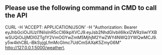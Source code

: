 <h2>Please use the following command in CMD to call the API</h2>

CURL -H 'ACCEPT: APPLICATION/JSON' -H "Authorization: Bearer eyJhbGciOiJIUzI1NiIsInR5cCI6IkpXVCJ9.eyJsb2NhdGlvbiI6IkxlZWRzIiwiYXBwSUQiOiJjMDI0ZTg1Y2VmOGYwZmM5MjhjM2YwZWY4NWQ3YWQwMCJ9.y5w4khCBL-iBkSyjgLfmMcGImc7UdCmSAXaK5ZmyG6M" http://127.0.0.1:5000/weather\